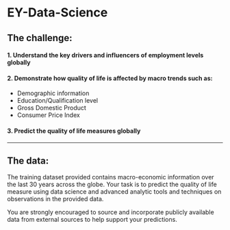 # EY-Data-Science

## The challenge:

#### 1. Understand the key drivers and influencers of employment levels globally

#### 2. Demonstrate how quality of life is affected by macro trends such as:

* Demographic information
* Education/Qualification level
* Gross Domestic Product
* Consumer Price Index

#### 3. Predict the quality of life measures globally

---

## The data:
The training dataset provided contains macro-economic information over the last 30 years across the globe. Your task is to predict the quality of life measure using data science and advanced analytic tools and techniques on observations in the provided data.

You are strongly encouraged to source and incorporate publicly available data from external sources to help support your predictions.
